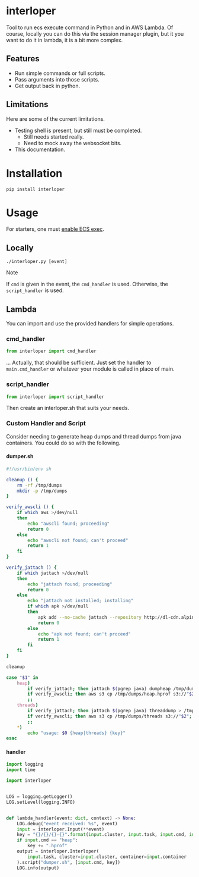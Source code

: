 # interloper

Tool to run ecs execute command in Python and in AWS Lambda. Of course, locally you can do this via the session manager plugin, but it you want to do it in lambda, it is a bit more complex.

## Features

- Run simple commands or full scripts.
- Pass arguments into those scripts.
- Get output back in python.

## Limitations

Here are some of the current limitations.

- Testing shell is present, but still must be completed.
    + Still needs started really.
    + Need to mock away the websocket bits.
- This documentation.

# Installation

    pip install interloper

# Usage

For starters, one must [enable ECS exec](https://docs.aws.amazon.com/AmazonECS/latest/developerguide/ecs-exec.html#ecs-exec-enabling-and-using).

## Locally

    ./interloper.py [event]

> [!note]
> If `cmd` is given in the event, the `cmd_handler` is used.
> Otherwise, the `script_handler` is used.

## Lambda

You can import and use the provided handlers for simple operations.

### cmd_handler

``` python
from interloper import cmd_handler
```

... Actually, that should be sufficient. Just set the handler to `main.cmd_handler` or whatever your module is called in place of main.

### script_handler

``` python
from interloper import script_handler
```

Then create an interloper.sh that suits your needs.

### Custom Handler and Script

Consider needing to generate heap dumps and thread dumps from java containers. You could do so with the following.

#### dumper.sh

``` sh
#!/usr/bin/env sh

cleanup () {
    rm -rf /tmp/dumps
    mkdir -p /tmp/dumps
}

verify_awscli () {
    if which aws >/dev/null
    then
        echo "awscli found; proceeding"
        return 0
    else
        echo "awscli not found; can't proceed"
        return 1
    fi
}

verify_jattach () {
    if which jattach >/dev/null
    then
        echo "jattach found; proceeding"
        return 0
    else
        echo "jattach not installed; installing"
        if which apk >/dev/null
        then
            apk add --no-cache jattach --repository http://dl-cdn.alpinelinux.org/alpine/edge/community/
            return 0
        else
            echo "apk not found; can't proceed"
            return 1
        fi
    fi
}

cleanup

case "$1" in
    heap)
        if verify_jattach; then jattach $(pgrep java) dumpheap /tmp/dumps/heap.hprof; fi
        if verify_awscli; then aws s3 cp /tmp/dumps/heap.hprof s3://"$2"; fi
        ;;
    threads)
        if verify_jattach; then jattach $(pgrep java) threaddump > /tmp/dumps/threads; fi
        if verify_awscli; then aws s3 cp /tmp/dumps/threads s3://"$2"; fi
        ;;
    *)
        echo "usage: $0 {heap|threads} {key}"
esac
```

#### handler

``` python
import logging
import time

import interloper


LOG = logging.getLogger()
LOG.setLevel(logging.INFO)


def lambda_handler(event: dict, context) -> None:
    LOG.debug("event received: %s", event)
    input = interloper.Input(**event)
    key = "{}/{}/{}-{}".format(input.cluster, input.task, input.cmd, int(time.time()))
    if input.cmd == "heap":
        key += ".hprof"
    output = interloper.Interloper(
        input.task, cluster=input.cluster, container=input.container
    ).script("dumper.sh", [input.cmd, key])
    LOG.info(output)
```

